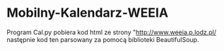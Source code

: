 # Mobilny-Kalendarz-WEEIA

Program Cal.py pobiera kod html ze strony "http://www.weeia.p.lodz.pl/ następnie kod ten parsowany za pomocą biblioteki BeautifulSoup.
